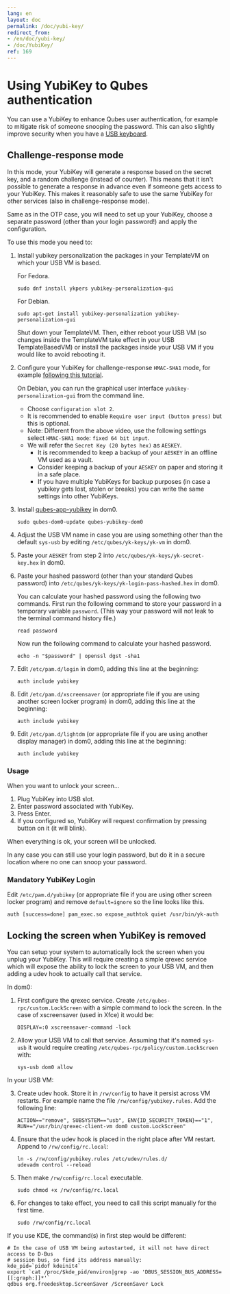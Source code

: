 ```yaml
---
lang: en
layout: doc
permalink: /doc/yubi-key/
redirect_from:
- /en/doc/yubi-key/
- /doc/YubiKey/
ref: 169
---
```


# Using YubiKey to Qubes authentication

You can use a YubiKey to enhance Qubes user authentication, for example to mitigate risk of someone snooping the password.
This can also slightly improve security when you have a [USB keyboard](/doc/device-handling-security/#security-warning-on-usb-input-devices).

## Challenge-response mode

In this mode, your YubiKey will generate a response based on the secret key, and a random challenge (instead of counter).
This means that it isn't possible to generate a response in advance even if someone gets access to your YubiKey.
This makes it reasonably safe to use the same YubiKey for other services (also in challenge-response mode).

Same as in the OTP case, you will need to set up your YubiKey, choose a separate password (other than your login password!) and apply the configuration.

To use this mode you need to:

1. Install yubikey personalization the packages in your TemplateVM on which your USB VM is based.

   For Fedora.

    ```
    sudo dnf install ykpers yubikey-personalization-gui
    ```

   For Debian.

    ```
    sudo apt-get install yubikey-personalization yubikey-personalization-gui
    ```

   Shut down your TemplateVM.
   Then, either reboot your USB VM (so changes inside the TemplateVM take effect in your USB TemplateBasedVM) or install the packages inside your USB VM if you would like to avoid rebooting it.

2. Configure your YubiKey for challenge-response `HMAC-SHA1` mode, for example [following this tutorial](https://www.yubico.com/products/services-software/personalization-tools/challenge-response/).

   On Debian, you can run the graphical user interface `yubikey-personalization-gui` from the command line.

   - Choose `configuration slot 2`.
   - It is recommended to enable `Require user input (button press)` but this is optional.
   - Note: Different from the above video, use the following settings select
   `HMAC-SHA1 mode`: `fixed 64 bit input`.
   - We will refer the `Secret Key (20 bytes hex)` as `AESKEY`.
     - It is recommended to keep a backup of your `AESKEY` in an offline VM used as a vault.
     - Consider keeping a backup of your `AESKEY` on paper and storing it in a safe place.
     - If you have multiple YubiKeys for backup purposes (in case a yubikey gets lost, stolen or breaks) you can write the same settings into other YubiKeys.

3. Install [qubes-app-yubikey](https://github.com/QubesOS/qubes-app-yubikey) in dom0.

    ```
    sudo qubes-dom0-update qubes-yubikey-dom0
    ```

4. Adjust the USB VM name in case you are using something other than the default
   `sys-usb` by editing `/etc/qubes/yk-keys/yk-vm` in dom0.

5. Paste your `AESKEY` from step 2 into `/etc/qubes/yk-keys/yk-secret-key.hex` in dom0.

6. Paste your hashed password (other than your standard Qubes password)  into
`/etc/qubes/yk-keys/yk-login-pass-hashed.hex` in dom0.

    You can calculate your hashed password using the following two commands.
    First run the following command to store your password in a temporary variable `password`.
    (This way your password will not leak to the terminal command history file.)

    ```
    read password
    ```

    Now run the following command to calculate your hashed password.

    ```
    echo -n "$password" | openssl dgst -sha1
    ```

7. Edit `/etc/pam.d/login` in dom0, adding this line at the beginning:

    ```
    auth include yubikey
    ```

8. Edit `/etc/pam.d/xscreensaver` (or appropriate file if you are using another screen locker program) in dom0, adding this line at the beginning:

    ```
    auth include yubikey
    ```

9. Edit `/etc/pam.d/lightdm` (or appropriate file if you are using another display manager) in dom0, adding this line at the beginning:

    ```
    auth include yubikey
    ```

### Usage

When you want to unlock your screen...

1) Plug YubiKey into USB slot.
2) Enter password associated with YubiKey.
3) Press Enter.
4) If you configured so, YubiKey will request confirmation by pressing button on it (it will blink).

When everything is ok, your screen will be unlocked.

In any case you can still use your login password, but do it in a secure location where no one can snoop your password.

### Mandatory YubiKey Login

Edit `/etc/pam.d/yubikey` (or appropriate file if you are using other screen locker program) and remove `default=ignore` so the line looks like this.

```
auth [success=done] pam_exec.so expose_authtok quiet /usr/bin/yk-auth
```

## Locking the screen when YubiKey is removed

You can setup your system to automatically lock the screen when you unplug your YubiKey.
This will require creating a simple qrexec service which will expose the ability to lock the screen to your USB VM, and then adding a udev hook to actually call that service.

In dom0:

1. First configure the qrexec service.
   Create `/etc/qubes-rpc/custom.LockScreen` with a simple command to lock the screen.
   In the case of xscreensaver (used in Xfce) it would be:

   ```
   DISPLAY=:0 xscreensaver-command -lock
   ```

2. Allow your USB VM to call that service.
   Assuming that it's named `sys-usb` it would require creating `/etc/qubes-rpc/policy/custom.LockScreen` with:

   ```
   sys-usb dom0 allow
   ```

In your USB VM:

3. Create udev hook.
   Store it in `/rw/config` to have it persist across VM restarts.
   For example name the file `/rw/config/yubikey.rules`.
   Add the following line:

   ```
   ACTION=="remove", SUBSYSTEM=="usb", ENV{ID_SECURITY_TOKEN}=="1", RUN+="/usr/bin/qrexec-client-vm dom0 custom.LockScreen"
   ```

4. Ensure that the udev hook is placed in the right place after VM restart.
   Append to `/rw/config/rc.local`:

   ```
   ln -s /rw/config/yubikey.rules /etc/udev/rules.d/
   udevadm control --reload
   ```

5. Then make `/rw/config/rc.local` executable.

   ```
   sudo chmod +x /rw/config/rc.local
   ```

6. For changes to take effect, you need to call this script manually for the first time.

   ```
   sudo /rw/config/rc.local
   ```

If you use KDE, the command(s) in first step would be different:

```
# In the case of USB VM being autostarted, it will not have direct access to D-Bus
# session bus, so find its address manually:
kde_pid=`pidof kdeinit4`
export `cat /proc/$kde_pid/environ|grep -ao 'DBUS_SESSION_BUS_ADDRESS=[[:graph:]]*'`
qdbus org.freedesktop.ScreenSaver /ScreenSaver Lock
```
